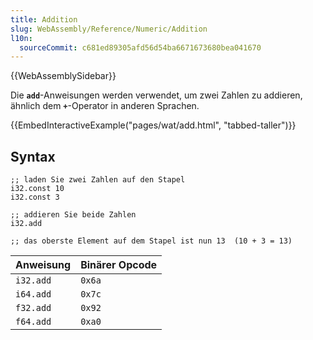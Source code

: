 ```yaml
---
title: Addition
slug: WebAssembly/Reference/Numeric/Addition
l10n:
  sourceCommit: c681ed89305afd56d54ba6671673680bea041670
---
```


{{WebAssemblySidebar}}

Die **`add`**-Anweisungen werden verwendet, um zwei Zahlen zu addieren, ähnlich dem **`+`**-Operator in anderen Sprachen.

{{EmbedInteractiveExample("pages/wat/add.html", "tabbed-taller")}}

## Syntax

```wasm
;; laden Sie zwei Zahlen auf den Stapel
i32.const 10
i32.const 3

;; addieren Sie beide Zahlen
i32.add

;; das oberste Element auf dem Stapel ist nun 13  (10 + 3 = 13)
```

| Anweisung   | Binärer Opcode |
| ----------- | -------------- |
| `i32.add`   | `0x6a`         |
| `i64.add`   | `0x7c`         |
| `f32.add`   | `0x92`         |
| `f64.add`   | `0xa0`         |
